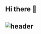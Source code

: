 ## Hi there 👋
![header](https://capsule-render.vercel.app/api?type=venom&height=300&color=gradient&text=Welcome%20to-nl-TaeJun's%20Github&textBg=false&fontAlign=50&animation=fadeIn&descAlign=74&descAlignY=55&strokeWidth=3)
-


<!--
**KwonTaeJunDS/KwonTaeJunDS** is a ✨ _special_ ✨ repository because its `README.md` (this file) appears on your GitHub profile.

Here are some ideas to get you started:

- 🔭 I’m currently working on ...
- 🌱 I’m currently learning ...
- 👯 I’m looking to collaborate on ...
- 🤔 I’m looking for help with ...
- 💬 Ask me about ...
- 📫 How to reach me: ...
- 😄 Pronouns: ...
- ⚡ Fun fact: ...
-->
